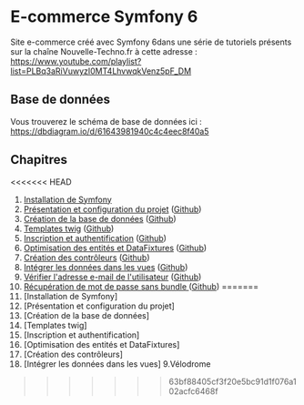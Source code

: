# E-commerce Symfony 6

Site e-commerce créé avec Symfony 6dans une série de tutoriels présents sur la chaîne Nouvelle-Techno.fr à cette adresse : https://www.youtube.com/playlist?list=PLBq3aRiVuwyzI0MT4LhvwqkVenz5pF_DM

## Base de données
Vous trouverez le schéma de base de données ici : https://dbdiagram.io/d/61643981940c4c4eec8f40a5

## Chapitres

<<<<<<< HEAD
1. [Installation de Symfony](https://www.youtube.com/watch?v=kuKb3VfcTWE&list=PLBq3aRiVuwyzI0MT4LhvwqkVenz5pF_DM)
2. [Présentation et configuration du projet](https://www.youtube.com/watch?v=kpSYFMV4eJc&list=PLBq3aRiVuwyzI0MT4LhvwqkVenz5pF_DM) ([Github](https://github.com/NouvelleTechno/e-commerce-Symfony-6/tree/66945f03393e89a400a2e4bf903a5707f0e826ae))
3. [Création de la base de données](https://www.youtube.com/watch?v=MhVAwrujifQ&list=PLBq3aRiVuwyzI0MT4LhvwqkVenz5pF_DM) ([Github](https://github.com/NouvelleTechno/e-commerce-Symfony-6/tree/8aac3b89650ec88dfbdcbee5b3be3ad3a0490e6e))
4. [Templates twig](https://www.youtube.com/watch?v=aqw1bgitDcE&list=PLBq3aRiVuwyzI0MT4LhvwqkVenz5pF_DM) ([Github](https://github.com/NouvelleTechno/e-commerce-Symfony-6/tree/2708a3828d31a1a62db1351ec3c3305a93398f24))
5. [Inscription et authentification](https://www.youtube.com/watch?v=INfHFDIjgrw&list=PLBq3aRiVuwyzI0MT4LhvwqkVenz5pF_DM) ([Github](https://github.com/NouvelleTechno/e-commerce-Symfony-6/tree/b6b05e5b7f6a22536a7c8a42581c028c453db431))
6. [Optimisation des entités et DataFixtures](https://www.youtube.com/watch?v=JVVeBiewhNg&list=PLBq3aRiVuwyzI0MT4LhvwqkVenz5pF_DM) ([Github](https://github.com/NouvelleTechno/e-commerce-Symfony-6/tree/0a0c4ecb0dbc945abaf9515ea4d560eb5e0b4650))
7. [Création des contrôleurs](https://www.youtube.com/watch?v=X_mNHTGJb5M&list=PLBq3aRiVuwyzI0MT4LhvwqkVenz5pF_DM) ([Github](https://github.com/NouvelleTechno/e-commerce-Symfony-6/tree/211cf1fa951afc7f7d127b4dd82fd1504918464d))
8. [Intégrer les données dans les vues](https://www.youtube.com/watch?v=OG-ALaraXoo&list=PLBq3aRiVuwyzI0MT4LhvwqkVenz5pF_DM) ([Github](https://github.com/NouvelleTechno/e-commerce-Symfony-6/tree/66484fc5e7157942206e650a08ebd3a7904a7ae1))
9. [Vérifier l'adresse e-mail de l'utilisateur](https://www.youtube.com/watch?v=UrJUn2EL07U&list=PLBq3aRiVuwyzI0MT4LhvwqkVenz5pF_DM) ([Github](https://github.com/NouvelleTechno/e-commerce-Symfony-6/tree/996e9e06990f27560f45185f2be1fbda01a28dfa))
10. [Récupération de mot de passe sans bundle ](https://www.youtube.com/watch?v=ZPqcKl2Izt0&list=PLBq3aRiVuwyzI0MT4LhvwqkVenz5pF_DM) ([Github](https://github.com/NouvelleTechno/e-commerce-Symfony-6/tree/b4157fdcc7c1fc8b6ce80ca6494d2f60f56724b4))
=======
1. [Installation de Symfony]
2. [Présentation et configuration du projet]
3. [Création de la base de données]
4. [Templates twig]
5. [Inscription et authentification]
6. [Optimisation des entités et DataFixtures]
7. [Création des contrôleurs]
8. [Intégrer les données dans les vues]
9.Vélodrome
>>>>>>> 63bf88405cf3f20e5bc91d1f076a102acfc6468f  
